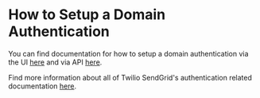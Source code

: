 # How to Setup a Domain Authentication

You can find documentation for how to setup a domain authentication via the UI [here](https://sendgrid.com/docs/ui/account-and-settings/how-to-set-up-domain-authentication/) and via API [here](https://github.com/sendgrid/sendgrid-ruby/blob/HEAD/USAGE.md#sender-authentication).

Find more information about all of Twilio SendGrid's authentication related documentation [here](https://sendgrid.com/docs/ui/account-and-settings/).
